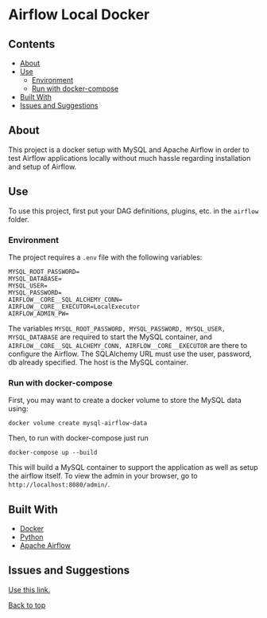 # Airflow Local Docker

## Contents
* [About](#about)
* [Use](#use)
  * [Environment](#environment)
  * [Run with docker-compose](#run-with-docker-compose)
* [Built With](#built-with)
* [Issues and Suggestions](#issues-and-suggestions)

## About
This project is a docker setup with MySQL and Apache Airflow in order to test
Airflow applications locally without much hassle regarding installation and setup of
Airflow.

## Use
To use this project, first put your DAG definitions, plugins, etc. in the `airflow`
folder.

### Environment
The project requires a `.env` file with the following variables:
```.env
MYSQL_ROOT_PASSWORD=
MYSQL_DATABASE=
MYSQL_USER=
MYSQL_PASSWORD=
AIRFLOW__CORE__SQL_ALCHEMY_CONN=
AIRFLOW__CORE__EXECUTOR=LocalExecutor
AIRFLOW_ADMIN_PW=
```
The variables `MYSQL_ROOT_PASSWORD, MYSQL_PASSWORD, MYSQL_USER, MYSQL_DATABASE`
are required to start the MySQL container, and 
`AIRFLOW__CORE__SQL_ALCHEMY_CONN, AIRFLOW__CORE__EXECUTOR` are there to configure
the Airflow. The SQLAlchemy URL must use the user, password, db already specified.
The host is the MySQL container.

### Run with docker-compose
First, you may want to create a docker volume to store the MySQL data using:
```shell script
docker volume create mysql-airflow-data
```
Then, to run with docker-compose just run
```shell script
docker-compose up --build
```
This will build a MySQL container to support the application as well as
setup the airflow itself. To view the admin in your browser, go to
`http://localhost:8080/admin/`.

## Built With
- [Docker](https://www.docker.com/)
- [Python](https://www.python.org/)
- [Apache Airflow](https://airflow.apache.org/)

## Issues and Suggestions
[Use this link.](https://github.com/dstilesr/airflow-local-docker/issues)

[Back to top](#airflow-local-docker)
